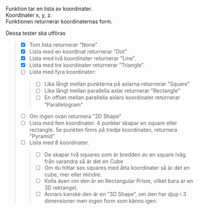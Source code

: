 Funktion tar en lista av koordinater.  
Koordinater x, y, z.  
Funktionen returnerar koordinaternas form.  

Dessa tester ska utföras  
> - [x]  Tom lista returnerar ”None”
> - [x]  Lista med en koordinat returnerar ”Dot”
> - [x]  Lista med två koordinater returnerar ”Line”.
> - [x]  Lista med tre koordinater returnerar ”Triangle”.
> - [ ]  Lista med fyra koordinater:
>> - [ ] Lika långt mellan punkterna på axlarna returnerar ”Square”
>> - [ ] Lika långt mellan parallella axlar returnerar ”Rectangle”
>> - [ ] En offset mellan parallella axlars koordinater returnerar ”Parallelogram”
> - [ ]  Om ingen ovan returnera ”2D Shape”
> - [ ]  Lista med fem koordinater. 4 punkter skapar en square eller rectangle. 5e punkten finns på tredje koordinaten, returnera "Pyramid"
> - [ ]  Lista med 8 koordinater. 
>> - [ ] De skapar två squares som är bredden av en square iväg från varandra så är det en Cube
>> - [ ] Om du hittar sex squares med åtta koordinater så är det en cube, mer eller mindre.
>> - [ ] Kolla även om den är en Rectangular Prism, vilket bara är en 3D rektangel.
>> - [ ] Annars kanske den är en ”3D Shape”, om den har djup i 3 dimensioner men ingen form som
känns igen.
